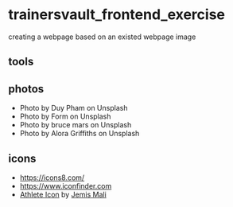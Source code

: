 # trainersvault_frontend_exercise
creating a webpage based on an existed webpage image


## tools
## photos
- Photo by Duy Pham on Unsplash
- Photo by Form on Unsplash
- Photo by bruce mars on Unsplash
- Photo by Alora Griffiths on Unsplash


## icons 
- https://icons8.com/
- https://www.iconfinder.com
- <a href="https://iconscout.com/icon/athlete-runner-running-olympics-marathon-race-sprint" target="_blank">Athlete Icon</a> by <a href="https://iconscout.com/contributors/jemismali" target="_blank">Jemis Mali</a>